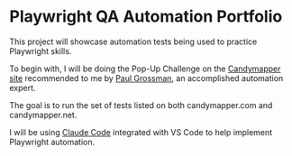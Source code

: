 # Playwright QA Automation Portfolio

This project will showcase automation tests being used to practice Playwright skills.

To begin with, I will be doing the Pop-Up Challenge on the [Candymapper site](http://www.candymapper.com) recommended to me by [Paul Grossman](https://www.linkedin.com/in/pmgrossman/), an accomplished automation expert. 

The goal is to run the set of tests listed on both candymapper.com and candymapper.net.

I will be using [Claude Code](https://claude.com/product/claude-code) integrated with VS Code to help implement Playwright automation.
